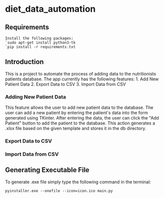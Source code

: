 # diet_data_automation





## Requirements
    Install the following packages:
    `sudo apt-get install python3-tk
    `pip install -r requirements.txt

## Introduction
This is a project to automate the process of adding data to the nutritionists patients database.
The app currently has the following features:
    1. Add New Patient Data
    2. Export Data to CSV
    3. Import Data from CSV

### Adding New Patient Data
This feature allows the user to add new patient data to the database.
The user can add a new patient by entering the patient's data into the form generated using TKinter.
After entering the data, the user can click the "Add Patient" button to add the patient to the database.
This action generates a .xlsx file based on the given template and stores it in the db directory.

### Export Data to CSV

### Import Data from CSV

## Generating Executable File
To generate .exe file simply type the following command in the terminal:

`pyinstaller.exe --onefile --icon=icon.ico main.py`

